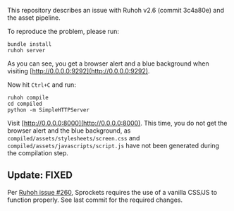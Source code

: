 This repository describes an issue with Ruhoh v2.6 (commit 3c4a80e) and the asset pipeline.

To reproduce the problem, please run:

    bundle install
    ruhoh server

As you can see, you get a browser alert and a blue background when visiting [http://0.0.0.0:9292](http://0.0.0.0:9292).

Now hit `Ctrl+C` and run:

    ruhoh compile
    cd compiled
    python -m SimpleHTTPServer

Visit [http://0.0.0.0:8000](http://0.0.0.0:8000). This time, you do not get the browser alert and the blue background, as `compiled/assets/stylesheets/screen.css` and `compiled/assets/javascripts/script.js` have not been generated during the compilation step.

## Update: FIXED

Per [Ruhoh issue #260](https://github.com/ruhoh/ruhoh.rb/issues/260), Sprockets requires the use of a vanilla CSS/JS to function properly. See last commit for the required changes.
